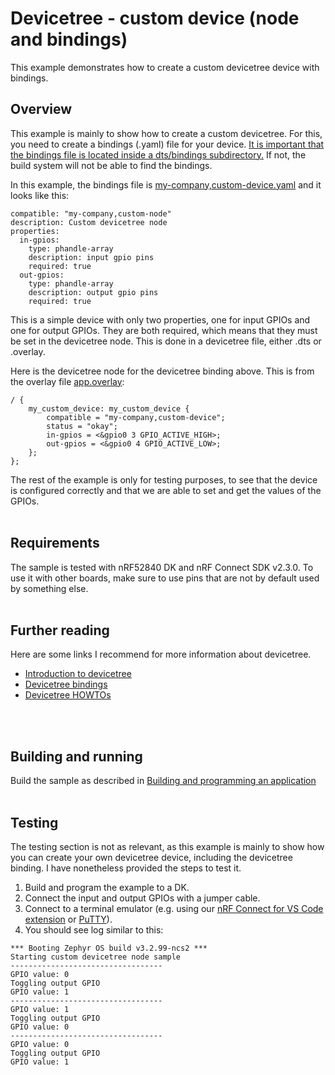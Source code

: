 # Devicetree - custom device (node and bindings)

This example demonstrates how to create a custom devicetree device with bindings.
<br>
## Overview

This example is mainly to show how to create a custom devicetree.
For this, you need to create a bindings (.yaml) file for your device. <u>It is important that the bindings file is located inside a dts/bindings subdirectory.</u> If not, the build system will not be able to find the bindings. 

In this example, the bindings file is [my-company,custom-device.yaml](dts/bindings/my-company,custom-device.yaml) and it looks like this:

```
compatible: "my-company,custom-node"
description: Custom devicetree node
properties:
  in-gpios:
    type: phandle-array
    description: input gpio pins
    required: true
  out-gpios:
    type: phandle-array
    description: output gpio pins
    required: true
```
This is a simple device with only two properties, one for input GPIOs and one for output GPIOs. They are both required, which means that they must be set in the devicetree node. This is done in a devicetree file, either .dts or .overlay. 

Here is the devicetree node for the devicetree binding above. This is from the overlay file [app.overlay](app.overlay):

```
/ {
    my_custom_device: my_custom_device {
        compatible = "my-company,custom-device";
        status = "okay";
        in-gpios = <&gpio0 3 GPIO_ACTIVE_HIGH>;
        out-gpios = <&gpio0 4 GPIO_ACTIVE_LOW>;
    };
};
```
The rest of the example is only for testing purposes, to see that the device is configured correctly and that we are able to set and get the values of the GPIOs.
<br>
<br>

## Requirements

The sample is tested with nRF52840 DK and nRF Connect SDK v2.3.0. To use it with other boards, make sure to use pins that are not by default used by something else.
<br>
<br>

## Further reading

Here are some links I recommend for more information about devicetree.
- [Introduction to devicetree](https://developer.nordicsemi.com/nRF_Connect_SDK/doc/2.3.0/zephyr/build/dts/intro.html)
- [Devicetree bindings](https://developer.nordicsemi.com/nRF_Connect_SDK/doc/2.3.0/zephyr/build/dts/bindings.html)
- [Devicetree HOWTOs](https://developer.nordicsemi.com/nRF_Connect_SDK/doc/2.3.0/zephyr/build/dts/howtos.html)
<br>
<br>

## Building and running

Build the sample as described in [Building and programming an application](https://developer.nordicsemi.com/nRF_Connect_SDK/doc/2.3.0/nrf/getting_started/programming.html)
<br>
<br>

## Testing
The testing section is not as relevant, as this example is mainly to show how you can create your own devicetree device, including the devicetree binding. I have nonetheless provided the steps to test it.
1. Build and program the example to a DK.
2. Connect the input and output GPIOs with a jumper cable.
3. Connect to a terminal emulator (e.g. using our [nRF Connect for VS Code extension](https://nrfconnect.github.io/vscode-nrf-connect/get_started/quick_debug.html#how-to-connect-to-the-terminal) or [PuTTY](https://developer.nordicsemi.com/nRF_Connect_SDK/doc/2.3.0/nrf/getting_started/testing.html#how-to-connect-with-putty)).
4. You should see log similar to this:
```
*** Booting Zephyr OS build v3.2.99-ncs2 ***
Starting custom devicetree node sample
----------------------------------
GPIO value: 0
Toggling output GPIO
GPIO value: 1
----------------------------------
GPIO value: 1
Toggling output GPIO
GPIO value: 0
----------------------------------
GPIO value: 0
Toggling output GPIO
GPIO value: 1
```